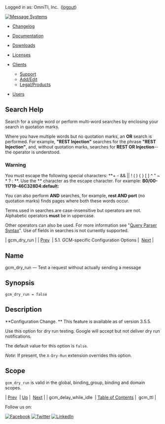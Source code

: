 Logged in as: OmniTI, Inc.  ([logout](https://support.messagesystems.com/logout.php))

[![Message Systems](https://support.messagesystems.com/images/ms-white205.png)](https://support.messagesystems.com/start.php) 

*   [Changelog](https://support.messagesystems.com/start.php?show=changelog)
*   [Documentation](https://support.messagesystems.com/docs/)
*   [Downloads](https://support.messagesystems.com/start.php)

*   [Licenses](https://support.messagesystems.com/license_summary.php)
*   <a href="">Clients</a>
    *   [Support](https://support.messagesystems.com/cs.php)
    *   [Add/Edit](https://support.messagesystems.com/edit_client.php)
    *   [Legal/Products](https://support.messagesystems.com/edit_products.php)
*   [Users](https://support.messagesystems.com/edit_customer.php)

## Search Help

Search for a single word or perform multi-word searches by enclosing your search in quotation marks.

Where you have multiple words but no quotation marks, an **OR** search is performed. For example, **"REST Injection"** searches for the phrase **"REST Injection"**, and, without quotation marks, searches for **REST OR Injection**--the operator is understood.

### Warning

You must escape the following special characters: **+ - && || ! ( ) { } [ ] ^ " ~ * ? : \**. Use the **\** character as the escape character. For example: **B0/00-11719-46C328D4\:default\:**

You can also perform **AND** searches, for example, **rest AND port** (no quotation marks) finds pages where both these words occur.

Terms used in searches are case-insensitive but operators are not. Alphabetic operators **must** be in uppercase.

Other operators can also be used. For more information see "[Query Parser Syntax](https://lucene.apache.org/core/old_versioned_docs/versions/3_0_0/queryparsersyntax.html)". Use of fields in searches is not currently supported.

| gcm_dry_run |
| [Prev](push.gcm.gcm_delay_while_idle.php)  | 5.1. GCM-specific Configuration Options |  [Next](push.gcm.gcm_ttl.php) |

<a name="push.gcm.gcm_dry_run"></a>
## Name

gcm_dry_run — Test a request without actually sending a message

## Synopsis

`gcm_dry_run = false`

<a name="idp740576"></a>
## Description

**Configuration Change. ** This feature is available as of version 3.5.5.

Use this option for dry run testing. Google will accept but not deliver dry run notifications.

The default value for this option is `false`.

*Note*: If present, the `X-Dry-Run` extension overrides this option.

<a name="idp746016"></a>
## Scope

`gcm_dry_run` is valid in the global, binding_group, binding and domain scopes.

| [Prev](push.gcm.gcm_delay_while_idle.php)  | [Up](push.gcm.options.php#push.gcm.gcm-specific.options) |  [Next](push.gcm.gcm_ttl.php) |
| gcm_delay_while_idle  | [Table of Contents](index.php) |  gcm_ttl |

Follow us on:

[![Facebook](https://support.messagesystems.com/images/icon-facebook.png)](http://www.facebook.com/messagesystems) [![Twitter](https://support.messagesystems.com/images/icon-twitter.png)](http://twitter.com/#!/MessageSystems) [![LinkedIn](https://support.messagesystems.com/images/icon-linkedin.png)](http://www.linkedin.com/company/message-systems)